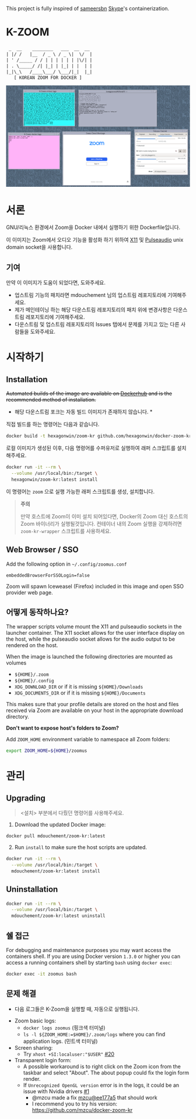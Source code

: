 This project is fully inspired of [sameersbn](https://github.com/sameersbn) [Skype](https://github.com/sameersbn/docker-skype)'s containerization.

# K-ZOOM
```
 _  __    ________   ___  __  __ 
| |/ /   |__  / _ \ / _ \|  \/  |
| ' /_____ / / | | | | | | |\/| |
| . \_____/ /| |_| | |_| | |  | |
|_|\_\   /____\___/ \___/|_|  |_|
   [ KOREAN ZOOM FOR DOCKER ]    
```

![K-ZOOM on Debian GNU/Linux with CDE on systemd](https://github.com/HexagonWin/docker-zoom-kr/blob/master/screenshot.png)

# 서론
GNU/리눅스 환경에서 Zoom을 Docker 내에서 실행하기 위한 Dockerfile입니다.

이 이미지는 Zoom에서 오디오 기능을 활성화 하기 위하여 [X11](http://www.x.org) 및 [Pulseaudio](http://www.freedesktop.org/wiki/Software/PulseAudio/) unix domain socket을 사용합니다.

## 기여

만약 이 이미지가 도움이 되었다면, 도와주세요.
- 업스트림 기능의 패치라면 mdouchement 님의 업스트림 레포지토리에 기여해주세요.
- 제가 메인테이닝 하는 해당 다운스트림 레포지토리의 패치 위에 변경사항은 다운스트림 레포지토리에 기여해주세요.
- 다운스트림 및 업스트림 레포지토리의 Issues 탭에서 문제를 가지고 있는 다른 사람들을 도와주세요.

# 시작하기

## Installation

~~Automated builds of the image are available on [Dockerhub](https://hub.docker.com/r/mdouchement/zoom-kr) and is the recommended method of installation.~~
* 해당 다운스트림 포크는 자동 빌드 이미지가 존재하지 않습니다. *

직접 빌드를 하는 명령어는 다음과 같습니다.

```bash
docker build -t hexagonwin/zoom-kr github.com/hexagonwin/docker-zoom-kr
```

로컬 이미지가 생성된 이후, 다음 명령어를 수퍼유저로 실행하여 래퍼 스크립트를 설치해주세요.

```bash
docker run -it --rm \
  --volume /usr/local/bin:/target \
  hexagonwin/zoom-kr:latest install
```

이 명령어는  `zoom` 으로 실행 가능한 래퍼 스크립트를 생성, 설치합니다.

> **주의**
>
> 만약 호스트에 Zoom이 이미 설치 되어있다면, Docker의 Zoom 대신 호스트의 Zoom 바이너리가 실행될것입니다. 컨테이너 내의 Zoom 실행을 강제하려면 `zoom-kr-wrapper` 스크립트를 사용하세요.

## Web Browser / SSO

Add the following option in `~/.config/zoomus.conf`
```
embeddedBrowserForSSOLogin=false
```

Zoom will spawn Iceweasel (Firefox) included in this image and open SSO provider web page.

## 어떻게 동작하나요?

The wrapper scripts volume mount the X11 and pulseaudio sockets in the launcher container. The X11 socket allows for the user interface display on the host, while the pulseaudio socket allows for the audio output to be rendered on the host.

When the image is launched the following directories are mounted as volumes

- `${HOME}/.zoom`
- `${HOME}/.config`
- `XDG_DOWNLOAD_DIR` or if it is missing `${HOME}/Downloads`
- `XDG_DOCUMENTS_DIR` or if it is missing `${HOME}/Documents`

This makes sure that your profile details are stored on the host and files received via Zoom are available on your host in the appropriate download directory.

**Don't want to expose host's folders to Zoom?**

Add `ZOOM_HOME` environment variable to namespace all Zoom folders:

```sh
export ZOOM_HOME=${HOME}/zoomus
```


# 관리

## Upgrading

> <설치> 부분에서 다뤘던 명령어를 사용해주세요.

  1. Download the updated Docker image:

  ```bash
  docker pull mdouchement/zoom-kr:latest
  ```

  2. Run `install` to make sure the host scripts are updated.

  ```bash
  docker run -it --rm \
    --volume /usr/local/bin:/target \
    mdouchement/zoom-kr:latest install
  ```

## Uninstallation

```bash
docker run -it --rm \
  --volume /usr/local/bin:/target \
  mdouchement/zoom-kr:latest uninstall
```

## 쉘 접근

For debugging and maintenance purposes you may want access the containers shell. If you are using Docker version `1.3.0` or higher you can access a running containers shell by starting `bash` using `docker exec`:

```bash
docker exec -it zoomus bash
```

## 문제 해결

* 다음 로그들은 K-Zoom을 실행할 때, 자동으로 실행됩니다.

- Zoom basic logs:
  - `docker logs zoomus` (핑크색 터미널)
  - `ls -l ${ZOOM_HOME:=$HOME}/.zoom/logs` where you can find application logs. (민트색 터미널)
- Screen sharing:
  - Try `xhost +SI:localuser:"$USER"` [#20](https://github.com/mdouchement/docker-zoom-kr/issues/20)
- Transparent login form:
  - A possible workaround is to right click on the Zoom icon from the taskbar and select "About". The about popup could fix the login form render.
  - If `Unrecognized OpenGL version` error is in the logs, it could be an issue with Nvidia drivers [#1](https://github.com/mdouchement/docker-zoom-kr/issues/1)
    - @mzcu made a fix [mzcu@ee177a5](https://github.com/mzcu/docker-zoom-kr/commit/ee177a5e8915a05a51080301996a8ed4b89552ee) that should work
    - I recommend you to try his version: https://github.com/mzcu/docker-zoom-kr
